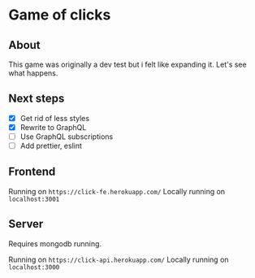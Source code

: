 # Game of clicks
## About

This game was originally a dev test but i felt like expanding it. Let's see what happens. 

## Next steps

- [x] Get rid of less styles 
- [x] Rewrite to GraphQL
- [ ] Use GraphQL subscriptions
- [ ] Add prettier, eslint

## Frontend
Running on `https://click-fe.herokuapp.com/`
Locally running on `localhost:3001`

## Server
Requires mongodb running.

Running on `https://click-api.herokuapp.com/`
Locally running on `localhost:3000`
